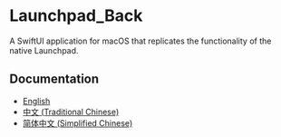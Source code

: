 # Launchpad_Back

A SwiftUI application for macOS that replicates the functionality of the native Launchpad.

## Documentation

*   [English](./README_en.md)
*   [中文 (Traditional Chinese)](./README_zh-TW.md)
*   [简体中文 (Simplified Chinese)](./README_zh-CN.md)

